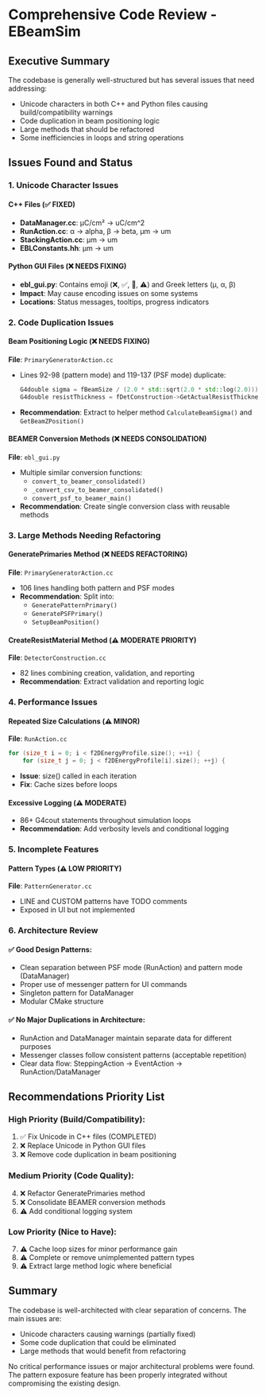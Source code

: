 # Comprehensive Code Review - EBeamSim

## Executive Summary
The codebase is generally well-structured but has several issues that need addressing:
- Unicode characters in both C++ and Python files causing build/compatibility warnings
- Code duplication in beam positioning logic
- Large methods that should be refactored
- Some inefficiencies in loops and string operations

## Issues Found and Status

### 1. Unicode Character Issues

#### C++ Files (✅ FIXED)
- **DataManager.cc**: μC/cm² → uC/cm^2 
- **RunAction.cc**: α → alpha, β → beta, μm → um
- **StackingAction.cc**: μm → um
- **EBLConstants.hh**: μm → um

#### Python GUI Files (❌ NEEDS FIXING)
- **ebl_gui.py**: Contains emoji (❌, ✅, 🔄, ⚠️) and Greek letters (μ, α, β)
- **Impact**: May cause encoding issues on some systems
- **Locations**: Status messages, tooltips, progress indicators

### 2. Code Duplication Issues

#### Beam Positioning Logic (❌ NEEDS FIXING)
**File**: `PrimaryGeneratorAction.cc`
- Lines 92-98 (pattern mode) and 119-137 (PSF mode) duplicate:
  ```cpp
  G4double sigma = fBeamSize / (2.0 * std::sqrt(2.0 * std::log(2.0)));
  G4double resistThickness = fDetConstruction->GetActualResistThickness();
  ```
- **Recommendation**: Extract to helper method `CalculateBeamSigma()` and `GetBeamZPosition()`

#### BEAMER Conversion Methods (❌ NEEDS CONSOLIDATION)
**File**: `ebl_gui.py`
- Multiple similar conversion functions:
  - `convert_to_beamer_consolidated()`
  - `_convert_csv_to_beamer_consolidated()`
  - `convert_psf_to_beamer_main()`
- **Recommendation**: Create single conversion class with reusable methods

### 3. Large Methods Needing Refactoring

#### GeneratePrimaries Method (❌ NEEDS REFACTORING)
**File**: `PrimaryGeneratorAction.cc`
- 106 lines handling both pattern and PSF modes
- **Recommendation**: Split into:
  - `GeneratePatternPrimary()`
  - `GeneratePSFPrimary()`
  - `SetupBeamPosition()`

#### CreateResistMaterial Method (⚠️ MODERATE PRIORITY)
**File**: `DetectorConstruction.cc`
- 82 lines combining creation, validation, and reporting
- **Recommendation**: Extract validation and reporting logic

### 4. Performance Issues

#### Repeated Size Calculations (⚠️ MINOR)
**File**: `RunAction.cc`
```cpp
for (size_t i = 0; i < f2DEnergyProfile.size(); ++i) {
    for (size_t j = 0; j < f2DEnergyProfile[i].size(); ++j) {
```
- **Issue**: size() called in each iteration
- **Fix**: Cache sizes before loops

#### Excessive Logging (⚠️ MODERATE)
- 86+ G4cout statements throughout simulation loops
- **Recommendation**: Add verbosity levels and conditional logging

### 5. Incomplete Features

#### Pattern Types (⚠️ LOW PRIORITY)
**File**: `PatternGenerator.cc`
- LINE and CUSTOM patterns have TODO comments
- Exposed in UI but not implemented

### 6. Architecture Review

#### ✅ Good Design Patterns:
- Clean separation between PSF mode (RunAction) and pattern mode (DataManager)
- Proper use of messenger pattern for UI commands
- Singleton pattern for DataManager
- Modular CMake structure

#### ✅ No Major Duplications in Architecture:
- RunAction and DataManager maintain separate data for different purposes
- Messenger classes follow consistent patterns (acceptable repetition)
- Clear data flow: SteppingAction → EventAction → RunAction/DataManager

## Recommendations Priority List

### High Priority (Build/Compatibility):
1. ✅ Fix Unicode in C++ files (COMPLETED)
2. ❌ Replace Unicode in Python GUI files
3. ❌ Remove code duplication in beam positioning

### Medium Priority (Code Quality):
4. ❌ Refactor GeneratePrimaries method
5. ❌ Consolidate BEAMER conversion methods
6. ⚠️ Add conditional logging system

### Low Priority (Nice to Have):
7. ⚠️ Cache loop sizes for minor performance gain
8. ⚠️ Complete or remove unimplemented pattern types
9. ⚠️ Extract large method logic where beneficial

## Summary
The codebase is well-architected with clear separation of concerns. The main issues are:
- Unicode characters causing warnings (partially fixed)
- Some code duplication that could be eliminated
- Large methods that would benefit from refactoring

No critical performance issues or major architectural problems were found. The pattern exposure feature has been properly integrated without compromising the existing design.